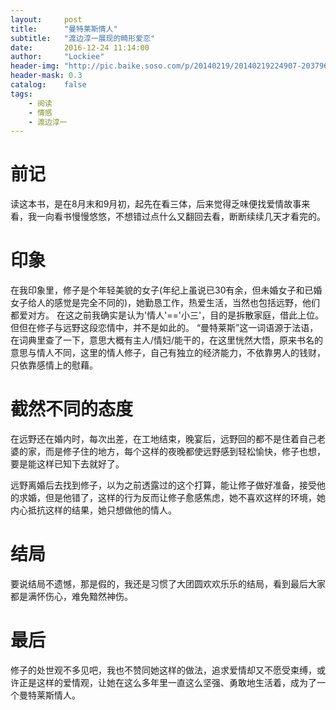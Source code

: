 ```yaml
---
layout:     post
title:      "曼特莱斯情人"
subtitle:   "渡边淳一展现的畸形爱恋"
date:       2016-12-24 11:14:00
author:     "Lockiee"
header-img: "http://pic.baike.soso.com/p/20140219/20140219224907-2037965288.jpg"
header-mask: 0.3
catalog:    false
tags:
    - 阅读
    - 情感
    - 渡边淳一
---
```

 

# 前记
读这本书，是在8月末和9月初，起先在看三体，后来觉得乏味便找爱情故事来看，我一向看书慢慢悠悠，不想错过点什么又翻回去看，断断续续几天才看完的。

# 印象
在我印象里，修子是个年轻美貌的女子(年纪上虽说已30有余，但未婚女子和已婚女子给人的感觉是完全不同的)，她勤恳工作，热爱生活，当然也包括远野，他们都爱对方。
在这之前我确实是认为'情人'=='小三'，目的是拆散家庭，借此上位。但但在修子与远野这段恋情中，并不是如此的。
“曼特莱斯”这一词语源于法语，在词典里查了一下，意思大概有主人/情妇/能干的，在这里恍然大悟，原来书名的意思与情人不同，这里的情人修子，自己有独立的经济能力，不依靠男人的钱财，只依靠感情上的慰藉。

# 截然不同的态度
在远野还在婚内时，每次出差，在工地结束，晚宴后，远野回的都不是住着自己老婆的家，而是修子住的地方，每个这样的夜晚都使远野感到轻松愉快，修子也想，要是能这样已知下去就好了。

远野离婚后去找到修子，以为之前透露过的这个打算，能让修子做好准备，接受他的求婚，但是他错了，这样的行为反而让修子愈感焦虑，她不喜欢这样的环境，她内心抵抗这样的结果，她只想做他的情人。

# 结局
要说结局不遗憾，那是假的，我还是习惯了大团圆欢欢乐乐的结局，看到最后大家都是满怀伤心，难免黯然神伤。

# 最后
修子的处世观不多见吧，我也不赞同她这样的做法，追求爱情却又不愿受束缚，或许正是这样的爱情观，让她在这么多年里一直这么坚强、勇敢地生活着，成为了一个曼特莱斯情人。